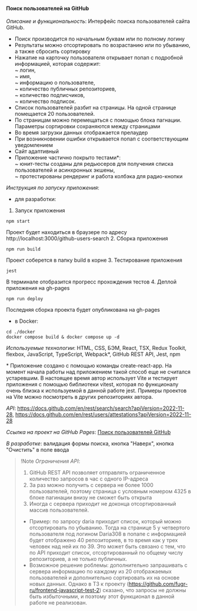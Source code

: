 #### Поиск пользователей на GitHub

*Описание и функциональность*: Интерфейс поиска пользователей сайта GitHub.
- Поиск производится по начальным буквам или по полному логину
- Результаты можно отсортировать по возрастанию или по убыванию, а также сбросить сортировку
- Нажатие на карточку пользователя открывает попап с подробной информацией, которая содержит:  
~ логин,  
~ имя,  
~ информацию о пользователе,  
~ количество публичных репозиториев,  
~ количество подписчиков,  
~ количество подписок.
- Список пользователей разбит на страницы. На одной странице помещается 20 пользователей.
- По страницам можно перемещаться с помощью блока пагнации. Параметры сортировки сохраняются между страницами
- Во время загрузки данных отображается прелаудер
- При возникновении ошибки открывается попап с соответствующим уведомлением
- Сайт адаптивный
- Приложение частично покрыто тестами*:  
~ юнит-тесты созданы для редьюсеров для получения списка пользователей и асинхронных экшены,  
~ протестированы рендеринг и работа колбэка для радио-кнопки

*Инструкция по запуску приложения*:
- для разработки:  
1. Запуск приложения
```shell
npm start
```
Проект будет находиться в браузере по адресу http://localhost:3000/github-users-search
2. Сборка приложения
```shell
npm run build
```
Проект соберется в папку build в корне
3. Тестирование приложения
```shell
jest
```
В терминале отобразится прогресс прохождения тестов
4. Деплой приложения на gh-pages
```shell
npm run deploy
```
Последняя сборка проекта будет опубликована на gh-pages

- в Docker:
```shell
cd ./docker
docker compose build & docker compose up -d
```

*Используемые технологии*: HTML, CSS, БЭМ, React, TSX, Redux Toolkit, flexbox, JavaScript, TypeScript, Webpack*, GitHub REST API, Jest, npm

\* Приложение создано с помощью команды create-react-app. На момент начала работы над приложением такой способ еще не считался устаревшим. В настоящее время автор использует Vite и тестирует приложения с помощью библиотеки vitest, которая по функционалу очень близка к используемой в данной работе jest. Примеры проектов на Vite можно посмотреть в других репозиториях автора. 

*API*: https://docs.github.com/en/rest/search/search?apiVersion=2022-11-28, https://docs.github.com/en/rest/users/attestations?apiVersion=2022-11-28

*Ссылка на проект на GitHub Pages*: [Поиск пользователей GitHub](https://dariarus.github.io/github-users-search/)

*В разработке*: валидация формы поиска, кнопка "Наверх", кнопка "Очистить" в поле ввода

> !Note *Ограничения API*: 
> 1. GitHub REST API позволяет отправлять ограниченное количество запросов  в час с одного IP-адреса
> 2. За раз можно получить с сервера не более 1000 пользователей, поэтому страница с условным номером 4325 в блоке пагинации внизу не сможет быть открыта
> 3. Иногда с сервера приходит не доконца отсортированный массив пользователей.
> - Пример: по запросу daria приходит список, который можно отсортировать по убыванию. Тогда на странице 5 у четвертого пользователя под логином Daria308 в попапе с информацией будет отображено 40 репозиториев, в то время как у трех человек над ней их по 39. Это может быть связано с тем, что по API приходит список, отсортированный по общему числу репозиториев, а не только публичных.
> - Возможное решение роблемы: дополнительно запрашивать с сервера информацию по каждому из 20 отображаемых пользователей и дополнительно сортировать их на основе новых данных. Однако в ТЗ к проекту (https://github.com/fugr-ru/frontend-javascript-test-2) сказано, что запросы не должны быть избыточными, и поэтому этот функционал в данной работе не реализован.
